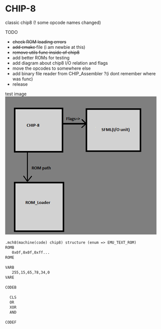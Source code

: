 # CHIP-8
classic chip8 (! some opcode names changed)

TODO

   - <s>check ROM loading errors</s>
   - <s>add cmake </s> file (i am newbie at this)
   - <s>remove utils func inside of chip8</s>
   - add better ROMs for testing
   - add diagram about chip8 I/O relation and flags
   - move the opcodes to somewhere else
   - add binary file reader from CHIP_Assembler ?(i dont remember where was func)
   - release

test image<br>
![](diagram/testimage.png)

```
.mch8(machine(code) chip8) structure (enum => EMU_TEXT_ROM)
ROMB
   0x0f,0x0f,0xff...
ROME

VARB
   255,15,65,78,34,0
VARE

CODEB

  CLS
  OR
  XOR
  AND

CODEF
```
